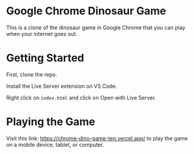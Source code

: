 # Google Chrome Dinosaur Game

This is a clone of the dinosaur game in Google Chrome that you can play when your internet goes out.

# Getting Started

First, clone the repo.

Install the Live Server extension on VS Code.

Right click on ```index.html``` and click on Open with Live Server.

# Playing the Game

Visit this link: https://chrome-dino-game-ten.vercel.app/ to play the game on a mobile device, tablet, or computer.
